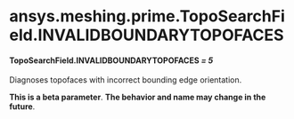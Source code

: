 <a id="ansys-meshing-prime-toposearchfield-invalidboundarytopofaces"></a>

# ansys.meshing.prime.TopoSearchField.INVALIDBOUNDARYTOPOFACES

<a id="ansys.meshing.prime.TopoSearchField.INVALIDBOUNDARYTOPOFACES"></a>

#### TopoSearchField.INVALIDBOUNDARYTOPOFACES *= 5*

Diagnoses topofaces with incorrect bounding edge orientation.

**This is a beta parameter**. **The behavior and name may change in the future**.

<!-- !! processed by numpydoc !! -->
